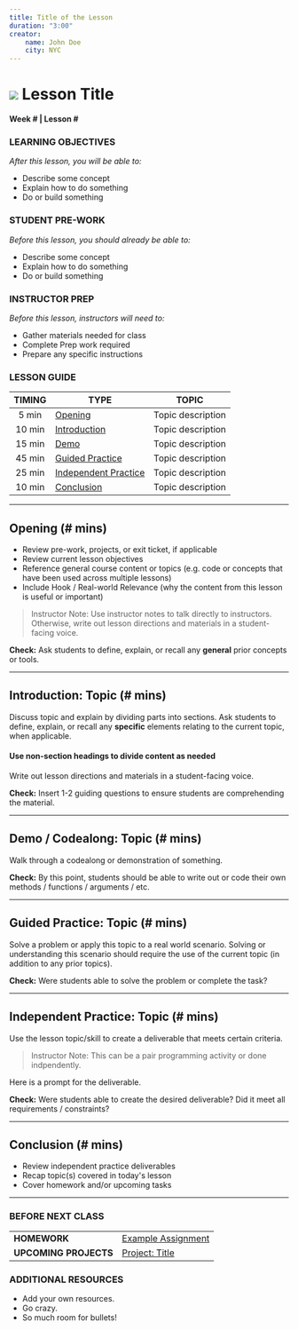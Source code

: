 ```yaml
---
title: Title of the Lesson
duration: "3:00"
creator:
    name: John Doe
    city: NYC
---
```


# ![](https://drive.google.com/open?id=0B20xy6SlDP5oUEVLdFVoSUloNWc) Lesson Title
**Week # | Lesson #**

### LEARNING OBJECTIVES
*After this lesson, you will be able to:*
- Describe some concept
- Explain how to do something
- Do or build something

### STUDENT PRE-WORK
*Before this lesson, you should already be able to:*
- Describe some concept
- Explain how to do something
- Do or build something

### INSTRUCTOR PREP
*Before this lesson, instructors will need to:*
- Gather materials needed for class
- Complete Prep work required
- Prepare any specific instructions

### LESSON GUIDE
| TIMING  | TYPE  | TOPIC  |
|:-:|---|---|
| 5 min  | [Opening](#opening)  | Topic description  |
| 10 min  | [Introduction](#introduction)   | Topic description  |
| 15 min  | [Demo](#demo)  | Topic description  |
| 45 min  | [Guided Practice](#guided-practice)  | Topic description  |
| 25 min  | [Independent Practice](#ind-practice)  | Topic description  |
| 10 min  | [Conclusion](#conclusion)  | Topic description  |

---

<a name="opening"></a>
## Opening (# mins)
- Review pre-work, projects, or exit ticket, if applicable
- Review current lesson objectives
- Reference general course content or topics (e.g. code or concepts that have been used across multiple lessons)
- Include Hook / Real-world Relevance (why the content from this lesson is useful or important)

> Instructor Note: Use instructor notes to talk directly to instructors. Otherwise, write out lesson directions and materials in a student-facing voice.

**Check:** Ask students to define, explain, or recall any **general** prior concepts or tools.

***

<a name="introduction"></a>
## Introduction: Topic (# mins)
Discuss topic and explain by dividing parts into sections. Ask students to define, explain, or recall any **specific** elements relating to the current topic, when applicable.

#### Use non-section headings to divide content as needed
Write out lesson directions and materials in a student-facing voice.

**Check:** Insert 1-2 guiding questions to ensure students are comprehending the material.

***

<a name="demo"></a>
## Demo / Codealong: Topic (# mins)
Walk through a codealong or demonstration of something. 

**Check:** By this point, students should be able to write out or code their own methods / functions / arguments / etc.

***

<a name="guided-practice"></a>
## Guided Practice: Topic (# mins)
Solve a problem or apply this topic to a real world scenario. Solving or understanding this scenario should require the use of the current topic (in addition to any prior topics).

**Check:** Were students able to solve the problem or complete the task?

***

<a name="ind-practice"></a>
## Independent Practice: Topic (# mins)
Use the lesson topic/skill to create a deliverable that meets certain criteria. 

> Instructor Note: This can be a pair programming activity or done indpendently.

Here is a prompt for the deliverable. 

**Check:** Were students able to create the desired deliverable? Did it meet all requirements / constraints?

***

<a name="conclusion"></a>
## Conclusion (# mins)
- Review independent practice deliverables
- Recap topic(s) covered in today's lesson
- Cover homework and/or upcoming tasks

***

### BEFORE NEXT CLASS
|   |   |
|---|---|
| **HOMEWORK** |[Example Assignment](#)  |
| **UPCOMING PROJECTS**  |[Project: Title](#)  |

### ADDITIONAL RESOURCES
- Add your own resources.
- Go crazy.
- So much room for bullets!
